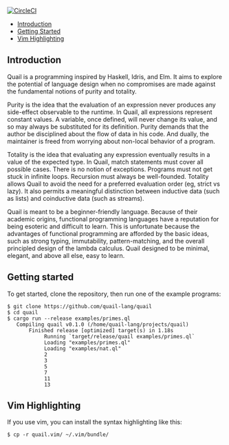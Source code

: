 [![CircleCI](https://circleci.com/gh/quail-lang/quail.svg?style=svg)](https://circleci.com/gh/quail-lang/quail)

* [Introduction](#introduction)
* [Getting Started](#getting-started)
* [Vim Highlighting](#vim-highlighting)

## Introduction

Quail is a programming inspired by Haskell, Idris, and Elm. It aims to explore
the potential of language design when no compromises are made against the
fundamental notions of purity and totality.

Purity is the idea that the evaluation of an expression never produces any
side-effect observable to the runtime. In Quail, all expressions represent
constant values. A variable, once defined, will never change its value, and so
may always be substituted for its definition. Purity demands that the author be
disciplined about the flow of data in his code. And dually, the maintainer is
freed from worrying about non-local behavior of a program.

Totality is the idea that evaluating any expression eventually results in a
value of the expected type. In Quail, match statements must cover all possible
cases. There is no notion of exceptions. Programs must not get stuck in
infinite loops. Recursion must always be well-founded. Totality allows Quail to
avoid the need for a preferred evaluation order (eg, strict vs lazy). It also
permits a meaningful distinction between inductive data (such as lists) and
coinductive data (such as streams).

Quail is meant to be a beginner-friendly language. Because of their academic
origins, functional programming languages have a reputation for being esoteric
and difficult to learn. This is unfortunate because the advantages of functional
programming are afforded by the basic ideas, such as strong typing, immutability,
pattern-matching, and the overall principled design of the lambda calculus. Quail
designed to be minimal, elegant, and above all else, easy to learn.

## Getting started

To get started, clone the repository, then run one of the example programs:

    $ git clone https://github.com/quail-lang/quail
    $ cd quail
    $ cargo run --release examples/primes.ql
       Compiling quail v0.1.0 (/home/quail-lang/projects/quail)
           Finished release [optimized] target(s) in 1.18s
                Running `target/release/quail examples/primes.ql`
                Loading "examples/primes.ql"
                Loading "examples/nat.ql"
                2
                3
                5
                7
                11
                13

## Vim Highlighting

If you use vim, you can install the syntax highlighting like this:

    $ cp -r quail.vim/ ~/.vim/bundle/
